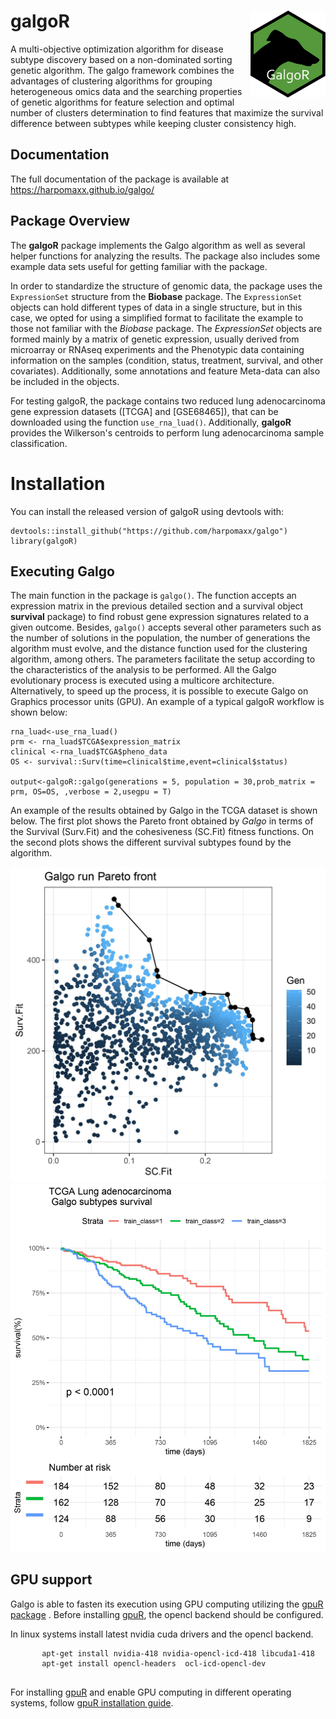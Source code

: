 
galgoR <img src="inst/extdata/GalgoR.png" align="right" alt="" width="120" />
================================================================================
<!-- badges: start -->
<!-- badges: end -->

A multi-objective optimization algorithm for disease subtype discovery based on a  non-dominated sorting genetic algorithm. The galgo framework combines the advantages of clustering algorithms for grouping heterogeneous omics data and the searching properties of genetic algorithms for feature selection and optimal number of clusters determination to find features that maximize the survival difference between subtypes while keeping cluster consistency high.

## Documentation

The full documentation of the package is available at https://harpomaxx.github.io/galgo/

## Package Overview
The **galgoR** package implements the Galgo algorithm as well as several helper functions for analyzing the results. The package also includes some example data sets useful for getting familiar with the package.  

In order to standardize the structure of genomic data, the package uses the `ExpressionSet` structure from the **Biobase** package. The `ExpressionSet` objects can hold different types of data in a single structure, but in this case, we opted for using a simplified format to facilitate the example to those not familiar with the *Biobase* package. The *ExpressionSet* objects are formed mainly by a matrix of genetic expression, usually derived from microarray or RNAseq experiments and the Phenotypic data containing information on the samples (condition, status, treatment, survival, and other covariates). Additionally, some annotations and feature Meta-data can also be included in the objects. 

For testing galgoR, the package contains two reduced lung adenocarcinoma gene expression datasets ([TCGA] and [GSE68465]), that can be downloaded using the function `use_rna_luad()`.  Additionally, **galgoR** provides the Wilkerson's centroids to perform lung adenocarcinoma sample classification.



# Installation

You can install the released version of galgoR using devtools with:

```
devtools::install_github("https://github.com/harpomaxx/galgo")
library(galgoR)
```
## Executing Galgo

The main function in the package is `galgo()`. The function accepts an expression matrix in the previous detailed section and a survival object **survival** package) to find robust gene expression signatures related to a given outcome. Besides, `galgo()` accepts several other parameters such as the number of solutions in the population, the number of generations the algorithm must evolve, and the distance function used for the clustering algorithm, among others. The parameters facilitate the setup according to the characteristics of the analysis to be performed. All the Galgo evolutionary process is executed using a multicore architecture. Alternatively, to speed up the process, it is possible to execute Galgo on Graphics processor units (GPU). An example of a typical galgoR workflow is shown below:

```
rna_luad<-use_rna_luad()
prm <- rna_luad$TCGA$expression_matrix
clinical <-rna_luad$TCGA$pheno_data
OS <- survival::Surv(time=clinical$time,event=clinical$status)

output<-galgoR::galgo(generations = 5, population = 30,prob_matrix = prm, OS=OS, ,verbose = 2,usegpu = T)
```   

An example of the results obtained by Galgo in the TCGA dataset is shown below. The first plot shows the Pareto front obtained by *Galgo* in terms of the Survival (Surv.Fit) and the cohesiveness (SC.Fit) fitness functions. On the second plots shows the different survival subtypes found by the algorithm.

![](./inst/extdata/images/pareto2.jpg)
![](./inst/extdata/images/TCGA_galgo.jpg)

## GPU support

Galgo is able to fasten its execution using GPU computing utilizing the [gpuR package](https://cran.r-project.org/package=gpuR "gpuR R package") . Before installing [gpuR](https://cran.r-project.org/package=gpuR "gpuR R package"), the opencl backend should be configured. 

In linux systems install latest nvidia cuda drivers and the opencl backend.

```
       apt-get install nvidia-418 nvidia-opencl-icd-418 libcuda1-418
       apt-get install opencl-headers  ocl-icd-opencl-dev
       
```

For installing [gpuR](https://github.com/cdeterman/gpuR/wiki) and enable GPU computing in different operating systems, follow [gpuR installation guide](https://github.com/cdeterman/gpuR/wiki "gpuR installation guide").
